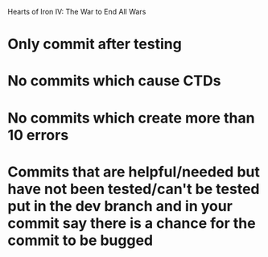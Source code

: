 Hearts of Iron IV: The War to End All Wars
# Only commit after testing
# No commits which cause CTDs
# No commits which create more than 10 errors
# Commits that are helpful/needed but have not been tested/can't be tested put in the dev branch and in your commit say there is a chance for the commit to be bugged
